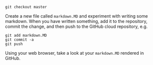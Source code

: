 ```
git checkout master
```

Create a new file called `markdown.MD` and experiment with writing some markdown.
When you have written something, add it to the repository, commit the change, and
then push to the GitHub cloud repository, e.g.

```
git add markdown.MD
git commit -a
git push
```

Using your web browser, take a look at your `markdown.MD` rendered in GitHub.

